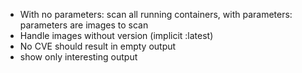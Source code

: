 * With no parameters: scan all running containers, with parameters: parameters are images to scan
* Handle images without version (implicit :latest)
* No CVE should result in empty output
* show only interesting output

